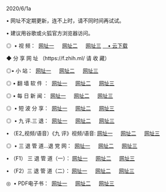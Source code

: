 <p>2020/6/1a
<p>• 网址不定期更新，连不上时，请不同时间再试试。
<p>• 建议用谷歌或火狐官方浏览器访问。
<p>◎  • 视 频： 
<a href="http://him.aud.bar/" target="_blank">网址一</a> 　 
<a href="http://htu.aud.bar/" target="_blank">网址二</a> 　 
<a href="http://hqf.aud.bar/b.html" target="_blank">网址三</a>
<a href="https://yadi.sk/d/d0sUeAOpal3njw" target="_blank">　• 云下载 </a></p>
<p>◆ 分 享 网 址 （https://f.zhih.ml/ 请 收 藏） </p>

<p>◎•  小 站：  
<a href="http://him.aud.bar/f.html" target="_blank">网址一</a> 　 
<a href="http://htu.aud.bar/h.html" target="_blank">网址二</a> 　 
<a href="http://hqf.aud.bar/k/" target="_blank">网址三</a></p><p>

<p>◎  • 翻 墙 软 件 ：  
<a href="http://him.aud.bar/ff/" target="_blank">网址一</a> 　 
<a href="http://htu.aud.bar/s/read/a1_nd.html" target="_blank">网址二</a> 　 
<a href="http://hqf.aud.bar/ff/index.html" target="_blank">网址三</a></p>
<p>◎  • 每 日 新 闻：  
<a href="http://him.aud.bar/day/" target="_blank">网址一</a> 　 
<a href="http://htu.aud.bar/day/" target="_blank">网址二</a> 　 
<a href="http://htu.aud.bar/day/index.html" target="_blank">网址三</a></p>
<p>◎   • 短 波 分 享：  
<a href="http://him.aud.bar/h/" target="_blank">网址一</a> 　 
<a href="http://hqf.aud.bar/h/" target="_blank">网址二</a> 　 
<a href="http://htu.aud.bar/h/index.html" target="_blank">网址三</a></p>
<p>◎   • 九 评.三 退：  
<a href="http://him.aud.bar/t/" target="_blank">网址一</a> 　 
<a href="http://hqf.aud.bar/v2/index.html" target="_blank">网址二</a> 　 
<a href="http://htu.aud.bar/tt/index.html" target="_blank">网址三</a> 　</p>
<p>  • （E2_视频/语音）《九 评》视频/语音: 
<a href="http://him.aud.bar/7738.html" target="_blank">网址一</a> 　 
<a href="http://hqf.aud.bar/7614.html" target="_blank">网址二</a> 　 
<a href="http://htu.aud.bar/7633.html" target="_blank">网址三</a></p>
<p>◎   • 三 退 管 道...退 党 网：  
<a href="http://him.aud.bar/go/td1.html" target="_blank">网址一</a> 　 
<a href="http://hqf.aud.bar/go/td2.html" target="_blank">网址二</a> 　 
<a href="http://htu.aud.bar/go/td3.html" target="_blank">网址三</a></p>
<p>  • （F1） 三 退 管 道（一）： 
<a href="http://him.aud.bar/dd/" target="_blank">网址一</a> 　 
<a href="http://hqf.aud.bar/s/read/a1_tdx.html" target="_blank">网址二</a> 　 
<a href="http://htu.aud.bar/dd/" target="_blank">网址三</a></p>
<p>  • （F2）三 退 管 道（二）： 
<a href="http://hqf.aud.bar/d/" target="_blank">网址一</a> 　 
<a href="http://him.aud.bar/d/index.html" target="_blank">网址二</a> 　 
<a href="http://htu.aud.bar/d/" target="_blank">网址三</a></p>
<p>◎   • PDF电子书：  
<a href="http://him.aud.bar/p/" target="_blank">网址一</a> 　 
<a href="http://htu.aud.bar/p/index.html" target="_blank">网址二</a> 　 
<a href="http://hqf.aud.bar/p/" target="_blank">网址三</a></p>
